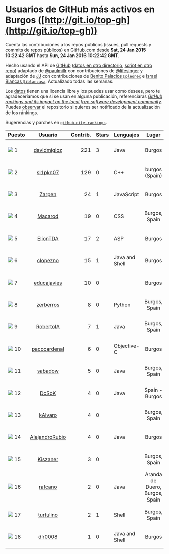 
# Usuarios de GitHub más activos en Burgos ([http://git.io/top-gh](http://git.io/top-gh))



  Cuenta las contribuciones a los repos públicos (issues, pull requests y commits de repos públicos) en GitHub.com desde  **Sat, 24 Jan 2015 10:22:42 GMT** hasta **Sun, 24 Jan 2016 10:22:42 GMT**.

  Hecho usando el API de [GitHub](http://github.com) ([datos en otro directorio](https://github.com/JJ/top-github-users-data/tree/master/data), [script en otro repo](https://github.com/JJ/github-city-rankings/blob/master/get-city.coffee)) adaptado de [@paulmillr](https://github.com/paulmillr) con contribuciones de [@lifesinger](https://github.com/lifesinger) y adaptación de [JJ](http://jj.github.io) con contribuciones de [Benito Palacios `@pleonex`](http://github.com/pleonex) e [Israel Blancas `@iblancasa`](https://github.com/iblancasa). Actualizado todas las semanas.

  Los [datos](https://github.com/JJ/top-github-users-data/tree/master/data) tienen una licencia libre y los puedes usar como desees, pero te agradeceríamos que si se usan en alguna publicación, referenciaras [*GitHub rankings and its impact on the local free software development community*](https://thewinnower.com/papers/github-rankings-and-its-impact-on-the-local-free-software-development-community). Puedes [observar](https://github.com/JJ/top-github-users-data/subscription) el repositorio si quieres ser notificado de la actualización de los ránkings.

  Sugerencias y parches en [`github-city-rankings`](http://github.com/JJ/github-city-rankings).


| Puesto   |  Usuario  |Contrib.| Stars | Lenguajes   |      Lugar      |  Avatar  |
|----------|:---------:|-------:|-------|-------------|:---------------:|----------|
|![](https://raw.githubusercontent.com/JJ/github-city-rankings/master/img/.gif) 1 | [davidmigloz](https://github.com/davidmigloz) | 221 | 3 | Java | Burgos | <img src='https://avatars1.githubusercontent.com/u/6546265?v=3&s=64' width="64" title='David Miguel Lozano'> |
|![](https://raw.githubusercontent.com/JJ/github-city-rankings/master/img/.gif) 2 | [sl1pkn07](https://github.com/sl1pkn07) | 129 | 0 | C++ | burgos (Spain) | <img src='https://avatars3.githubusercontent.com/u/462213?v=3&s=64' width="64" title='Gustavo Alvarez'> |
|![](https://raw.githubusercontent.com/JJ/github-city-rankings/master/img/.gif) 3 | [Zarpen](https://github.com/Zarpen) | 24 | 1 | JavaScript | Burgos | <img src='https://avatars2.githubusercontent.com/u/1887156?v=3&s=64' width="64" title='Alberto Romo Valverde'> |
|![](https://raw.githubusercontent.com/JJ/github-city-rankings/master/img/.gif) 4 | [Macarod](https://github.com/Macarod) | 19 | 0 | CSS | Burgos, Spain | <img src='https://avatars2.githubusercontent.com/u/12810672?v=3&s=64' width="64" title='Rodrigo Pérez'> |
|![](https://raw.githubusercontent.com/JJ/github-city-rankings/master/img/.gif) 5 | [ElionTDA](https://github.com/ElionTDA) | 17 | 2 | ASP | Burgos | <img src='https://avatars2.githubusercontent.com/u/5507129?v=3&s=64' width="64" title='Diego Martín Pérez'> |
|![](https://raw.githubusercontent.com/JJ/github-city-rankings/master/img/.gif) 6 | [clopezno](https://github.com/clopezno) | 15 | 1 | Java and Shell | Burgos | <img src='https://avatars2.githubusercontent.com/u/1453744?v=3&s=64' width="64" title='Carlos López'> |
|![](https://raw.githubusercontent.com/JJ/github-city-rankings/master/img/.gif) 7 | [educajavies](https://github.com/educajavies) | 10 | 0 |  | Burgos | <img src='https://avatars3.githubusercontent.com/u/15256663?v=3&s=64' width="64" title='educajavies'> |
|![](https://raw.githubusercontent.com/JJ/github-city-rankings/master/img/.gif) 8 | [zerberros](https://github.com/zerberros) | 8 | 0 | Python | Burgos, Spain | <img src='https://avatars0.githubusercontent.com/u/5930950?v=3&s=64' width="64" title='Jairo'> |
|![](https://raw.githubusercontent.com/JJ/github-city-rankings/master/img/.gif) 9 | [RobertoIA](https://github.com/RobertoIA) | 7 | 1 | Java | Burgos, Spain | <img src='https://avatars0.githubusercontent.com/u/4304280?v=3&s=64' width="64" title='Roberto Izquierdo'> |
|![](https://raw.githubusercontent.com/JJ/github-city-rankings/master/img/.gif) 10 | [pacocardenal](https://github.com/pacocardenal) | 6 | 0 | Objective-C | Burgos | <img src='https://avatars0.githubusercontent.com/u/5442055?v=3&s=64' width="64" title='Paco Cardenal'> |
|![](https://raw.githubusercontent.com/JJ/github-city-rankings/master/img/.gif) 11 | [sabadow](https://github.com/sabadow) | 5 | 0 | Java | Burgos, Spain | <img src='https://avatars1.githubusercontent.com/u/1420021?v=3&s=64' width="64" title='Carlos Pérez'> |
|![](https://raw.githubusercontent.com/JJ/github-city-rankings/master/img/.gif) 12 | [DcSoK](https://github.com/DcSoK) | 4 | 0 | Java | Spain - Burgos | <img src='https://avatars1.githubusercontent.com/u/5954061?v=3&s=64' width="64" title='Sok'> |
|![](https://raw.githubusercontent.com/JJ/github-city-rankings/master/img/.gif) 13 | [kAlvaro](https://github.com/kAlvaro) | 4 | 0 |  | Burgos, Spain | <img src='https://avatars1.githubusercontent.com/u/1327350?v=3&s=64' width="64" title='Álvaro G. Vicario'> |
|![](https://raw.githubusercontent.com/JJ/github-city-rankings/master/img/.gif) 14 | [AlejandroRubio](https://github.com/AlejandroRubio) | 4 | 0 | Java | Burgos | <img src='https://avatars1.githubusercontent.com/u/6705110?v=3&s=64' width="64" title='Alejandro Rubio'> |
|![](https://raw.githubusercontent.com/JJ/github-city-rankings/master/img/.gif) 15 | [Kiszaner](https://github.com/Kiszaner) | 3 | 0 |  | Burgos, Spain | <img src='https://avatars1.githubusercontent.com/u/9079893?v=3&s=64' width="64" title='Rodrigo Jurado'> |
|![](https://raw.githubusercontent.com/JJ/github-city-rankings/master/img/.gif) 16 | [rafcano](https://github.com/rafcano) | 2 | 0 | Java | Aranda de Duero, Burgos, Spain | <img src='https://avatars2.githubusercontent.com/u/5133503?v=3&s=64' width="64" title='Rafael Cano Parra'> |
|![](https://raw.githubusercontent.com/JJ/github-city-rankings/master/img/.gif) 17 | [turtulino](https://github.com/turtulino) | 2 | 1 | Shell | Burgos, Spain | <img src='https://avatars0.githubusercontent.com/u/1004178?v=3&s=64' width="64" title='Rodrigo Saiz Camarero'> |
|![](https://raw.githubusercontent.com/JJ/github-city-rankings/master/img/.gif) 18 | [dlr0008](https://github.com/dlr0008) | 1 | 0 | Java and Shell | Burgos | <img src='https://avatars3.githubusercontent.com/u/9467051?v=3&s=64' width="64" title='Daniel Lozano'> |
